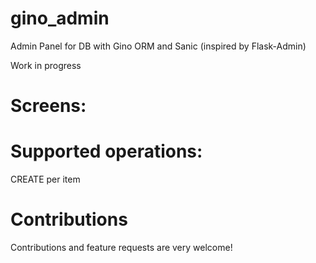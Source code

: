 # gino_admin
Admin Panel for DB with Gino ORM and Sanic (inspired by Flask-Admin)

Work in progress

# Screens:


# Supported operations:

CREATE per item


# Contributions 

Contributions and feature requests are very welcome!

